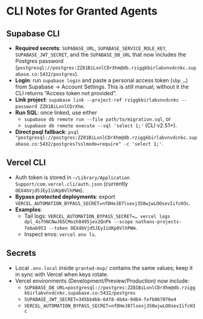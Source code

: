 # CLI Notes for Granted Agents

## Supabase CLI
- **Required secrets**: `SUPABASE_URL`, `SUPABASE_SERVICE_ROLE_KEY`, `SUPABASE_JWT_SECRET`, and the `SUPABASE_DB_URL` that now includes the Postgres password (`postgresql://postgres:ZZ81BiLxnlCDrXhm@db.rziggkbirlabvnvdcnkc.supabase.co:5432/postgres`).
- **Login**: run `supabase login` and paste a personal access token (`sbp_…`) from Supabase → Account Settings. This is still manual; without it the CLI returns “Access token not provided”.
- **Link project**: `supabase link --project-ref rziggkbirlabvnvdcnkc --password ZZ81BiLxnlCDrXhm`.
- **Run SQL**: once linked, use either
  - `supabase db remote run --file path/to/migration.sql`, or
  - `supabase db remote execute --sql 'select 1;'` (CLI v2.51+).
- **Direct psql fallback**: `psql "postgresql://postgres:ZZ81BiLxnlCDrXhm@db.rziggkbirlabvnvdcnkc.supabase.co:5432/postgres?sslmode=require" -c 'select 1;'`.

## Vercel CLI
- Auth token is stored in `~/Library/Application Support/com.vercel.cli/auth.json` (currently `OEX4bVjd5JEyIiUKp0VlhPWm`).
- **Bypass protected deployments**: export `VERCEL_AUTOMATION_BYPASS_SECRET=nfDHeJ87lsexj350wjwLOOsevIifcH3c`.
- **Examples**:
  - Tail logs: `VERCEL_AUTOMATION_BYPASS_SECRET=… vercel logs dpl_4sfhNCNwJ65CMozh8495jex2QnPk --scope nathans-projects-7ebab953 --token OEX4bVjd5JEyIiUKp0VlhPWm`.
  - Inspect envs: `vercel env ls`.

## Secrets
- Local `.env.local` inside `granted-mvp/` contains the same values; keep it in sync with Vercel when keys rotate.
- Vercel environments (Development/Preview/Production) now include:
  - `SUPABASE_DB_URL=postgresql://postgres:ZZ81BiLxnlCDrXhm@db.rziggkbirlabvnvdcnkc.supabase.co:5432/postgres`
  - `SUPABASE_JWT_SECRET=345bb4bb-64f8-4b4a-9d64-fefb067076e4`
  - `VERCEL_AUTOMATION_BYPASS_SECRET=nfDHeJ87lsexj350wjwLOOsevIifcH3c`
